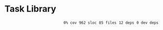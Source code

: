 # Task Library


<p align="right">
    <code>0% cov</code>&nbsp;
    <code>962 sloc</code>&nbsp;
    <code>85 files</code>&nbsp;
    <code>12 deps</code>&nbsp;
    <code>0 dev deps</code>
</p>



<!-- START doctoc -->
<!-- END doctoc -->
